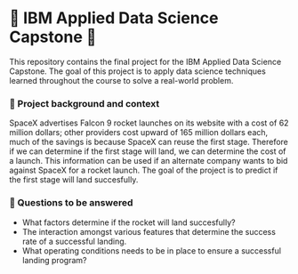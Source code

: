 # 🚀 IBM Applied Data Science Capstone 🚀
This repository contains the final project for the IBM Applied Data Science Capstone. The goal of this project is to apply data science techniques learned throughout the course to solve a real-world problem.

### 🚀 Project background and context
SpaceX advertises Falcon 9 rocket launches on its website with a cost of 62 million dollars; other providers cost upward of 165 million dollars each, much of the savings is because SpaceX can reuse the first stage. Therefore if we can determine if the first stage will land, we can determine the cost of a launch. This information can be used if an alternate company wants to bid against SpaceX for a rocket launch. The goal of the project is to predict if the first stage will land succesfully.

### 🚀 Questions to be answered
- What factors determine if the rocket will land succesfully? <br />
- The interaction amongst various features that determine the success rate of a successful landing. <br />
- What operating conditions needs to be in place to ensure a successful landing program? <br />
